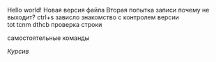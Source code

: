 Hello world!
Новая версия файла
Вторая попытка записи
почему не выходит?
ctrl+s
зависло
знакомство с контролем версии       
tot tcnm dthcb
проверка строки 

самостоятельные команды

*Курсив*